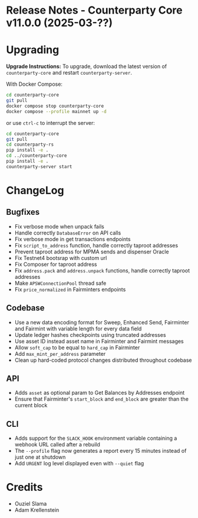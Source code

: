 # Release Notes - Counterparty Core v11.0.0 (2025-03-??)


# Upgrading

**Upgrade Instructions:**
To upgrade, download the latest version of `counterparty-core` and restart `counterparty-server`.

With Docker Compose:

```bash
cd counterparty-core
git pull
docker compose stop counterparty-core
docker compose --profile mainnet up -d
```

or use `ctrl-c` to interrupt the server:

```bash
cd counterparty-core
git pull
cd counterparty-rs
pip install -e .
cd ../counterparty-core
pip install -e .
counterparty-server start
```

# ChangeLog

## Bugfixes

- Fix verbose mode when unpack fails
- Handle correctly `DatabaseError` on API calls
- Fix verbose mode in get transactions endpoints
- Fix `script_to_address` function, handle correctly taproot addresses
- Prevent taproot address for MPMA sends and dispenser Oracle
- Fix Testnet4 bootsrap with custom url
- Fix Composer for taproot address
- Fix `address.pack` and `address.unpack` functions, handle correctly taproot addresses
- Make `APSWConnectionPool` thread safe
- Fix `price_normalized` in Fairminters endpoints


## Codebase

- Use a new data encoding format for Sweep, Enhanced Send, Fairminter and Fairmint with variable length for every data field
- Update ledger hashes checkpoints using truncated addresses
- Use asset ID instead asset name in Fairminter and Fairmint messages
- Allow `soft_cap` to be equal to `hard_cap` in Fairminter
- Add `max_mint_per_address` parameter
- Clean up hard-coded protocol changes distributed throughout codebase

## API

- Adds `asset` as optional param to Get Balances by Addresses endpoint
- Ensure that Fairminter's `start_block` and `end_block` are greater than the current block

## CLI

- Adds support for the `SLACK_HOOK` environment variable containing a webhook URL called after a rebuild
- The `--profile` flag now generates a report every 15 minutes instead of just one at shutdown
- Add `URGENT` log level displayed even with `--quiet` flag

# Credits

- Ouziel Slama
- Adam Krellenstein
